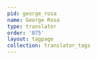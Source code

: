 ```yaml
---
pid: george_rosa
name: George Rosa
type: translator
order: '075'
layout: tagpage
collection: translator_tags
---
```

